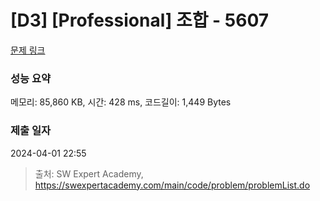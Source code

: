 # [D3] [Professional] 조합 - 5607 

[문제 링크](https://swexpertacademy.com/main/code/problem/problemDetail.do?contestProbId=AWXGKdbqczEDFAUo) 

### 성능 요약

메모리: 85,860 KB, 시간: 428 ms, 코드길이: 1,449 Bytes

### 제출 일자

2024-04-01 22:55



> 출처: SW Expert Academy, https://swexpertacademy.com/main/code/problem/problemList.do